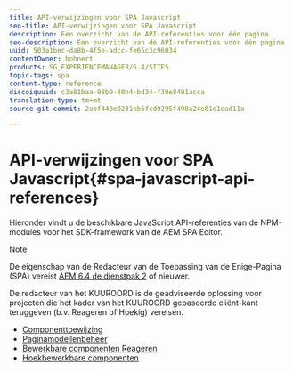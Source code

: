 ```yaml
---
title: API-verwijzingen voor SPA Javascript
seo-title: API-verwijzingen voor SPA Javascript
description: Een overzicht van de API-referenties voor één pagina
seo-description: Een overzicht van de API-referenties voor één pagina
uuid: 503a1bec-da8b-4f5e-adcc-fe65c3c96034
contentOwner: bohnert
products: SG_EXPERIENCEMANAGER/6.4/SITES
topic-tags: spa
content-type: reference
discoiquuid: c3a81baa-98b0-40b4-bd34-f39e8491acca
translation-type: tm+mt
source-git-commit: 2abf448e0231eb6fcd9295f498a24e81e1ead11a

---
```



# API-verwijzingen voor SPA Javascript{#spa-javascript-api-references}

Hieronder vindt u de beschikbare JavaScript API-referenties van de NPM-modules voor het SDK-framework van de AEM SPA Editor.

>[!NOTE]
>De eigenschap van de Redacteur van de Toepassing van de Enige-Pagina (SPA) vereist [AEM 6.4 de dienstpak 2](https://helpx.adobe.com/experience-manager/6-4/release-notes/sp-release-notes.html) of nieuwer.
>
>De redacteur van het KUUROORD is de geadviseerde oplossing voor projecten die het kader van het KUUROORD gebaseerde cliënt-kant teruggeven (b.v. Reageren of Hoekig) vereisen.

* [Componenttoewijzing](https://www.npmjs.com/package/@adobe/cq-spa-component-mapping)
* [Paginamodellenbeheer](https://www.npmjs.com/package/@adobe/cq-spa-page-model-manager)
* [Bewerkbare componenten Reageren](https://www.npmjs.com/package/@adobe/cq-react-editable-components)
* [Hoekbewerkbare componenten](https://www.npmjs.com/package/@adobe/cq-angular-editable-components)
